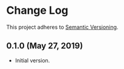# Change Log
This project adheres to [Semantic Versioning](http://semver.org/).

## 0.1.0 (May 27, 2019)
* Initial version.
